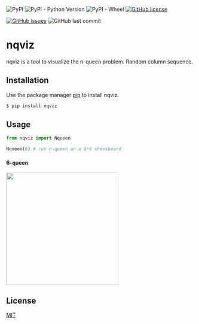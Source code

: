![PyPI](https://img.shields.io/pypi/v/nqviz?color=blue)
![PyPI - Python Version](https://img.shields.io/pypi/pyversions/nqviz?color=blue)
![PyPI - Wheel](https://img.shields.io/pypi/wheel/nqviz?color=blue)
[![GitHub license](https://img.shields.io/github/license/jhan15/nqviz?color=blue)](https://github.com/jhan15/nqviz/blob/master/license.txt)

[![GitHub issues](https://img.shields.io/github/issues/jhan15/nqviz)](https://github.com/jhan15/nqviz/issues)
![GitHub last commit](https://img.shields.io/github/last-commit/jhan15/nqviz?color=ff69b4)

# nqviz

nqviz is a tool to visualize the n-queen problem. Random column sequence.

## Installation

Use the package manager [pip](https://pip.pypa.io/en/stable/) to install nqviz.

```bash
$ pip install nqviz
```

## Usage

```python
from nqviz import Nqueen

Nqueen(6) # run n-queen on a 6*6 chessboard
```

#### 6-queen

<img src="https://user-images.githubusercontent.com/62132206/120168297-0040cc80-c1ff-11eb-9a7a-de5e1568fc70.gif" width="300">

## License
[MIT](https://choosealicense.com/licenses/mit/)
